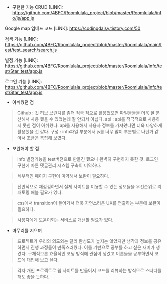 <!-- # Roomlulala
1. main image   
><img src="./img/main.png" width="450px" height="300px" title="main" alt="main"></img><br/>
2. list image   
><img src="./img/list.png" width="450px" height="300px" title="main" alt="main"></img><br/>
3. info image   
><img src="./img/info.JPG" width="450px" height="300px" title="main" alt="main"></img><br/>

https://i-ri.tistory.com/39
https://choa-ri.tistory.com/74 -->

* 구현한 기능
CRUD [LINK]: <https://github.com/4BFC/Roomlulala_project/blob/master/Roomlulala/info/js/app.js>
    
Google map 임베드 코드 [LINK]: <https://codingdaisy.tistory.com/50>
     
검색 기능 [LINK]: <https://github.com/4BFC/Roomlulala_project/blob/master/Roomlulala/main/test/test_search/search.js>
    
별점 기능 [LINK]: <https://github.com/4BFC/Roomlulala_project/blob/master/Roomlulala/info/test/Star_test/app.js>
    
로그인 기능 [LINK]: <https://github.com/4BFC/Roomlulala_project/blob/master/Roomlulala/info/test/Star_test/app.js>
    
    
    
* 아쉬웠던 점
> Github : 깃 허브 브런치를 좀더 적극 적으로 활용했으면 파일을들을 더욱 잘 분산해서 사용 했을 수 있었는데 잘 안되서 아쉽다.
> api : api를 적극적으로 사용하지 못한 점이 아쉬웠다. api를 사용해서 사용자 정보를 가져왔다면 더욱 다양하게 활용했을 것 같다.
> 구성 : info파일 부분에서 js를 너무 많이 부분별로 나뉜거 같아서 조금은 복잡해 보였다.
    

* 보완해야 할 점
> info    별점기능을 test버전으로 만들긴 했으나 완벽히 구현하지 못한 것.   로그인 구현에 따른 댓글관리 시스템 구축이 미약하다.    
    
> 세부적인 페이지 구현이 미약해서 보완이 필요하다..
    
> 전반적으로 재점검하면서 실제 사이트를 이용할 수 있는 정보들을 우선순위로 리패토링 해볼 필요가 있다.
   
> css에서 transition이 들어가서 더욱 자연스러운 UX를 연출하는 부분에 보완이 필요하다.
   
> 사용자에게 도움이되는 서비스로 개선할 필요가 있다.
    

* 마무리를 지으며
> 프로젝트가 우리의 의도와는 달리 완성도가 높지는 않았지만 생각과 정보를 공유하면서 진행 과정들이 만족스러웠다. 이를 기반으로 공부를 하고 싶은 재미가 생겼다. 구체적으론 효율적인 코딩 방식에 관심이 생겼고 이론들을 공부하면서 코드에 대입해 보고 싶다.
    
> 각자 개인 프로젝트로 웹 사이트를 만들어서 코드를 리뷰하는 방식으로 스터디를 해도 좋을 듯하다.
